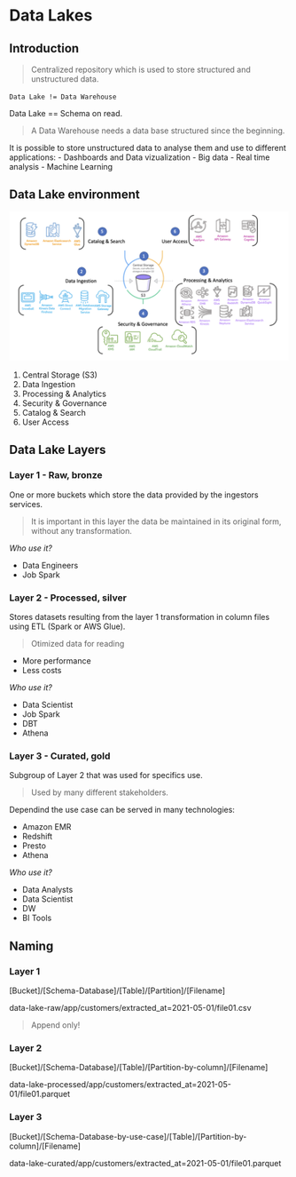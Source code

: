 # Data Lakes

## Introduction

> Centralized repository which is used to store structured and unstructured data.

`Data Lake != Data Warehouse`

Data Lake == Schema on read.

> A Data Warehouse needs a data base structured since the beginning.

It is possible to store unstructured data to analyse them and use to different applications:
    - Dashboards and Data vizualization
    - Big data
    - Real time analysis
    - Machine Learning

## Data Lake environment

<img src="./aws_lens.png">

1. Central Storage (S3)
2. Data Ingestion
3. Processing & Analytics
4. Security & Governance
5. Catalog & Search
6. User Access

## Data Lake Layers

### Layer 1 - Raw, bronze

One or more buckets which store the data provided by the ingestors services.

> It is important in this layer the data be maintained in its original form, without any transformation.

*Who use it?*

- Data Engineers
- Job Spark

### Layer 2 - Processed, silver

Stores datasets resulting from the layer 1 transformation in column files using ETL (Spark or AWS Glue).

> Otimized data for reading

- More performance
- Less costs

*Who use it?*

- Data Scientist
- Job Spark
- DBT
- Athena

### Layer 3 - Curated, gold

Subgroup of Layer 2 that was used for specifics use.

> Used by many different stakeholders.

Dependind the use case can be served in many technologies:

- Amazon EMR
- Redshift
- Presto
- Athena

*Who use it?*

- Data Analysts
- Data Scientist
- DW
- BI Tools

## Naming

### Layer 1

[Bucket]/[Schema-Database]/[Table]/[Partition]/[Filename]

data-lake-raw/app/customers/extracted_at=2021-05-01/file01.csv

> Append only!

### Layer 2

[Bucket]/[Schema-Database]/[Table]/[Partition-by-column]/[Filename]

data-lake-processed/app/customers/extracted_at=2021-05-01/file01.parquet

### Layer 3

[Bucket]/[Schema-Database-by-use-case]/[Table]/[Partition-by-column]/[Filename]

data-lake-curated/app/customers/extracted_at=2021-05-01/file01.parquet
